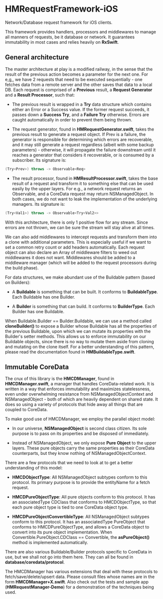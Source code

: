 # HMRequestFramework-iOS
Network/Database request framework for iOS clients.

This framework provides handlers, processors and middlewares to manage all manners of requests, be it database or network. It guarantees immutability in most cases and relies heavily on **RxSwift**.

## General architecture

The master architecture at play is a modified railway, in the sense that the result of the previous action becomes a parameter for the next one. For e,g,, we have 2 requests that need to be executed sequentially - one fetches data from a remote server and the other saves that data to a local DB. Each request is comprised of a **Previous** result, a **Request Generator** and a **Result Processor**, such that:

- The previous result is wrapped in a **Try** data structure which contains either an Error or a Success value. If the former request succeeds, it passes down a **Success Try**, and a **Failure Try** otherwise. Errors are caught automatically in order to prevent them being thrown.

- The request generator, found in **HMRequestGenerator.swift**, takes the previous result to generate a request object. If Prev is a failure, the generator is responsible for determining which errors are recoverable, and it may still generate a request regardless (albeit with some backup parameters) - otherwise, it will propagate the failure downstream until it reaches a generator that considers it recoverable, or is consumed by a subscriber. Its signature is:

```swift
(Try<Prev>) throws -> Observable<Req>
```

- The result processor, found in **HMResultProcessor.swift**, takes the base result of a request and transform it to something else that can be used easily by the upper layers. For e.g., a network request returns an Observable<Data>, and a CoreData request may return NSManagedObject. In both cases, we do not want to leak the implementation of the underlying managers. Its signature is:

```swift
(Try<Val1>) throws -> Observable<Try<Val2>>
```

With this architecture, there is only 1 positive flow for any stream. Since errors are not thrown, we can be sure the stream will stay alive at all times.

We can also add middlewares to intercept requests and transform them into a clone with additional parameters. This is especially useful if we want to set a common retry count or add headers automatically. Each request object can also declare an Array of middleware filters to weed out middlewares it does not want. Middlewares should be added to a middleware manager (which will be added to the request processors during the build phase).

For data structures, we make abundant use of the Buildable pattern (based on Builders):

- A **Buildable** is something that can be built. It conforms to **BuildableType**. Each Buildable has one Builder.

- A **Builder** is something that can build. It conforms to **BuilderType**. Each Builder has one Buildable.

When Buildable.Builder == Builder.Buildable, we can use a method called **cloneBuilder()** to expose a Builder whose Buildable has all the properties of the previous Buildable, upon which we can mutate its properties with the Builder's setter methods. This allows us to enforce immutability on our Buildable objects, since there is no way to mutate them aside from cloning and mutating on the clone itself. For a better understanding of this pattern, please read the documentation found in **HMBuildableType.swift**.

## Immutable CoreData

The crux of this library is the **HMCDManager**, found in **HMCDManager.swift**, a manager that handles CoreData-related work. It is written in a way that enforces immutability and maximizes statelessness, even under overwhelming resistance from NSManagedObjectContext and NSManagedObject - both of which are heavily dependent on shared state. It does so using a variety of protocols that hide away all things that are coupled to CoreData.

To make good use of HMCDManager, we employ the parallel object model:

- In our universe, **NSManagedObject** is second class citizen. Its sole purpose is to pass on its properties and be disposed of immediately.

- Instead of NSManagedObject, we only expose **Pure Object** to the upper layers. These pure objects carry the same properties as their CoreData counterparts, but they know nothing of NSManagedObjectContext.

There are a few protocols that we need to look at to get a better understanding of this model:

- **HMCDObjectType**: All NSManagedObject subtypes conform to this protocol. Its primary purpose is to provide the entityName for a fetch request.

- **HMCDPureObjectType**: All pure objects conform to this protocol. It has an associatedType CDClass that conforms to HMCDObjectType, so that each pure object type is tied to one CoreData object type.

- **HMCDPureObjectConvertibleType**: All NSManagedObject subtypes conform to this protocol. It has an associatedType PureObject that conforms to HMCDPureObjectType, and allows a CoreData object to convert into its pure object implementation. When Convertible.PureObject.CDClass == Convertible, the **asPureObject()** method is implemented automatically.

There are also various Buildable/Builder protocols specific to CoreData in use, but we shall not go into them here. They can all be found in **database/coredata/protocol**.

The HMCDManager has various extensions that deal with these protocols to fetch/save/delete/upsert data. Please consult files whose names are in the form **HMCDManager+X.swift**. Also check out the tests and sample app (**HMRequestManager-Demo**) for a demonstration of the techniques being used.

